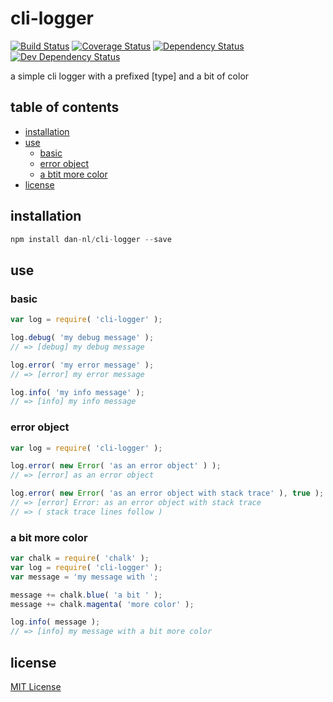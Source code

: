 # cli-logger
[![Build Status][travis-image]][travis-url] [![Coverage Status][coveralls-image]][coveralls-url] [![Dependency Status][david-dm-image]][david-dm-url] [![Dev Dependency Status][david-dm-dev-image]][david-dm-dev-url]

a simple cli logger with a prefixed [type] and a bit of color

## table of contents
* [installation](#installation)
* [use](#use)
    * [basic](#basic)
    * [error object](#error-object)
    * [a btit more color](#a-bit-more-color)
* [license](#license)

## installation
```javascript
npm install dan-nl/cli-logger --save
```

## use
### basic
```javascript
var log = require( 'cli-logger' );

log.debug( 'my debug message' );
// => [debug] my debug message

log.error( 'my error message' ); 
// => [error] my error message

log.info( 'my info message' );
// => [info] my info message
```

### error object
```javascript
var log = require( 'cli-logger' );

log.error( new Error( 'as an error object' ) ); 
// => [error] as an error object

log.error( new Error( 'as an error object with stack trace' ), true );
// => [error] Error: as an error object with stack trace 
// => ( stack trace lines follow )
```

### a bit more color
```javascript
var chalk = require( 'chalk' );
var log = require( 'cli-logger' );
var message = 'my message with ';

message += chalk.blue( 'a bit ' );
message += chalk.magenta( 'more color' );

log.info( message ); 
// => [info] my message with a bit more color
```


## license
[MIT License][mit-license]

[coveralls-image]: https://coveralls.io/repos/github/dan-nl/cli-logger/badge.svg?branch=master
[coveralls-url]: https://coveralls.io/github/dan-nl/cli-logger?branch=master
[david-dm-image]: https://david-dm.org/dan-nl/cli-logger.svg
[david-dm-url]: https://david-dm.org/dan-nl/cli-logger
[david-dm-dev-image]: https://david-dm.org/dan-nl/cli-logger/dev-status.svg
[david-dm-dev-url]: https://david-dm.org/dan-nl/cli-logger?type=dev
[mit-license]: https://raw.githubusercontent.com/dan-nl/cli-logger/master/license.txt
[travis-image]: https://travis-ci.org/dan-nl/cli-logger.svg?branch=master
[travis-url]: https://travis-ci.org/dan-nl/cli-logger

